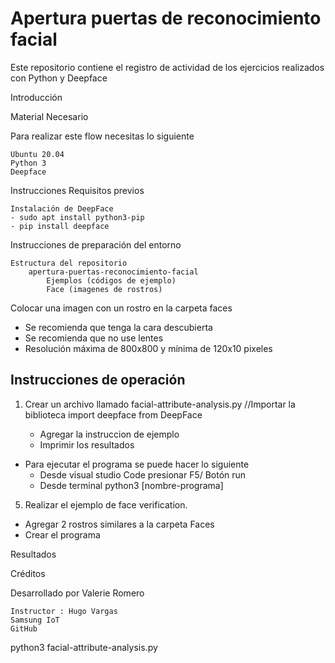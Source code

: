 # Apertura puertas de reconocimiento facial

Este repositorio contiene el registro de actividad de los ejercicios realizados con Python y Deepface

Introducción



Material Necesario

Para realizar este flow necesitas lo siguiente

    Ubuntu 20.04
    Python 3
    Deepface
    
        
Instrucciones
Requisitos previos

    Instalación de DeepFace
	- sudo apt install python3-pip
	- pip install deepface

Instrucciones de preparación del entorno

	Estructura del repositorio
		apertura-puertas-reconocimiento-facial
			Ejemplos (códigos de ejemplo)
			Face (imagenes de rostros)
Colocar una imagen con un rostro en la carpeta faces
- Se recomienda que tenga la cara descubierta 
- Se recomienda que no use lentes
- Resolución máxima de 800x800 y mínima de 120x10 pixeles

## Instrucciones de operación

1. Crear un archivo llamado facial-attribute-analysis.py
	//Importar la biblioteca
	import deepface from DeepFace

	- Agregar la instruccion de ejemplo
	- Imprimir los resultados
- Para ejecutar el programa se puede hacer lo siguiente
	- Desde visual studio Code presionar F5/ Botón run
	- Desde terminal python3 [nombre-programa]

5. Realizar el ejemplo de face verification.
- Agregar 2 rostros similares a la carpeta Faces
- Crear el programa

Resultados

Créditos

Desarrollado por Valerie Romero
    
    Instructor : Hugo Vargas
    Samsung IoT
    GitHub

python3 facial-attribute-analysis.py
